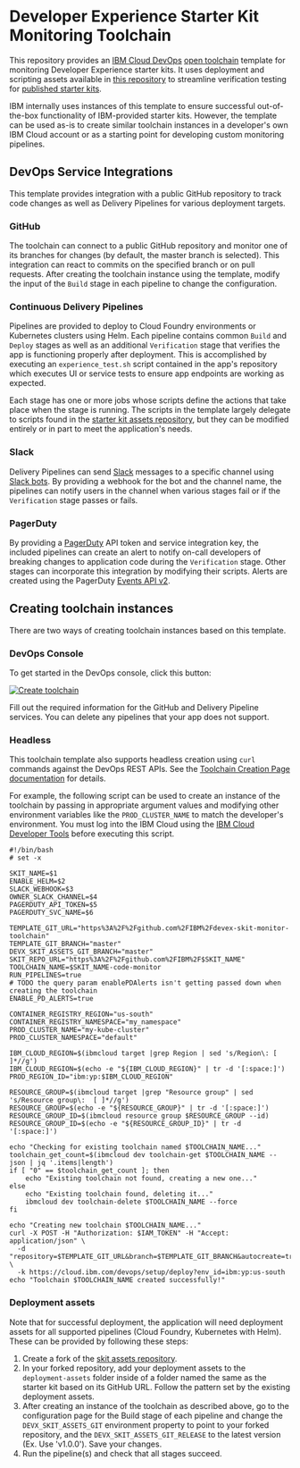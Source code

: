 # Developer Experience Starter Kit Monitoring Toolchain

This repository provides an [IBM Cloud DevOps](https://cloud.ibm.com/devops) [open toolchain](https://github.com/open-toolchain) template for monitoring Developer Experience starter kits. It uses deployment and scripting assets available in [this repository](https://github.com/IBM/devex-skit-assets) to streamline verification testing for [published starter kits](https://cloud.ibm.com/developer/appservice/starter-kits).

IBM internally uses instances of this template to ensure successful out-of-the-box functionality of IBM-provided starter kits. However, the template can be used as-is to create similar toolchain instances in a developer's own IBM Cloud account or as a starting point for developing custom monitoring pipelines.

## DevOps Service Integrations

This template provides integration with a public GitHub repository to track code changes as well as Delivery Pipelines for various deployment targets.

### GitHub
The toolchain can connect to a public GitHub repository and monitor one of its branches for changes (by default, the master branch is selected). This integration can react to commits on the specified branch or on pull requests. After creating the toolchain instance using the template, modify the input of the `Build` stage in each pipeline to change the configuration.

### Continuous Delivery Pipelines
Pipelines are provided to deploy to Cloud Foundry environments or Kubernetes clusters using Helm. Each pipeline contains common `Build` and `Deploy` stages as well as an additional `Verification` stage that verifies the app is functioning properly after deployment. This is accomplished by executing an `experience_test.sh` script contained in the app's repository which executes UI or service tests to ensure app endpoints are working as expected.

Each stage has one or more jobs whose scripts define the actions that take place when the stage is running. The scripts in the template largely delegate to scripts found in the [starter kit assets repository](https://github.com/IBM/devex-skit-assets/tree/master/scripts), but they can be modified entirely or in part to meet the application's needs.

### Slack
Delivery Pipelines can send [Slack](https://slack.com/) messages to a specific channel using [Slack bots](https://api.slack.com/bot-users). By providing a webhook for the bot and the channel name, the pipelines can notify users in the channel when various stages fail or if the `Verification` stage passes or fails.

### PagerDuty
By providing a [PagerDuty](https://www.pagerduty.com/) API token and service integration key, the included pipelines can create an alert to notify on-call developers of breaking changes to application code during the `Verification` stage. Other stages can incorporate this integration by modifying their scripts. Alerts are created using the PagerDuty [Events API v2](https://v2.developer.pagerduty.com/docs/events-api-v2).

## Creating toolchain instances

There are two ways of creating toolchain instances based on this template.

### DevOps Console
To get started in the DevOps console, click this button:

[![Create toolchain](https://cloud.ibm.com/devops/graphics/create_toolchain_button.png)](https://cloud.ibm.com/devops/setup/deploy?repository=https%3A%2F%2Fgithub.com%2FIBM%2Fdevex-skit-monitor-toolchain&env_id=ibm:yp:us-south)

Fill out the required information for the GitHub and Delivery Pipeline services. You can delete any pipelines that your app does not support.

### Headless 
This toolchain template also supports headless creation using `curl` commands against the DevOps REST APIs. See the [Toolchain Creation Page documentation](https://github.com/open-toolchain/sdk/wiki/Toolchain-Creation-page-parameters) for details.

For example, the following script can be used to create an instance of the toolchain by passing in appropriate argument values and modifying other environment variables like the `PROD_CLUSTER_NAME` to match the developer's environment. You must log into the IBM Cloud using the [IBM Cloud Developer Tools](https://cloud.ibm.com/docs/cli?topic=cloud-cli-getting-started) before executing this script.

```
#!/bin/bash
# set -x

SKIT_NAME=$1
ENABLE_HELM=$2
SLACK_WEBHOOK=$3
OWNER_SLACK_CHANNEL=$4
PAGERDUTY_API_TOKEN=$5
PAGERDUTY_SVC_NAME=$6

TEMPLATE_GIT_URL="https%3A%2F%2Fgithub.com%2FIBM%2Fdevex-skit-monitor-toolchain"
TEMPLATE_GIT_BRANCH="master"
DEVX_SKIT_ASSETS_GIT_BRANCH="master"
SKIT_REPO_URL="https%3A%2F%2Fgithub.com%2FIBM%2F$SKIT_NAME"
TOOLCHAIN_NAME=$SKIT_NAME-code-monitor
RUN_PIPELINES=true
# TODO the query param enablePDAlerts isn't getting passed down when creating the toolchain
ENABLE_PD_ALERTS=true

CONTAINER_REGISTRY_REGION="us-south"
CONTAINER_REGISTRY_NAMESPACE="my_namespace"
PROD_CLUSTER_NAME="my-kube-cluster"
PROD_CLUSTER_NAMESPACE="default"

IBM_CLOUD_REGION=$(ibmcloud target |grep Region | sed 's/Region\: [ ]*//g')
IBM_CLOUD_REGION=$(echo -e "${IBM_CLOUD_REGION}" | tr -d '[:space:]')
PROD_REGION_ID="ibm:yp:$IBM_CLOUD_REGION"

RESOURCE_GROUP=$(ibmcloud target |grep "Resource group" | sed 's/Resource group\:  [ ]*//g')
RESOURCE_GROUP=$(echo -e "${RESOURCE_GROUP}" | tr -d '[:space:]')
RESOURCE_GROUP_ID=$(ibmcloud resource group $RESOURCE_GROUP --id)
RESOURCE_GROUP_ID=$(echo -e "${RESOURCE_GROUP_ID}" | tr -d '[:space:]')

echo "Checking for existing toolchain named $TOOLCHAIN_NAME..."
toolchain_get_count=$(ibmcloud dev toolchain-get $TOOLCHAIN_NAME --json | jq '.items|length')
if [ "0" == $toolchain_get_count ]; then
    echo "Existing toolchain not found, creating a new one..."
else
    echo "Existing toolchain found, deleting it..."
    ibmcloud dev toolchain-delete $TOOLCHAIN_NAME --force
fi

echo "Creating new toolchain $TOOLCHAIN_NAME..."
curl -X POST -H "Authorization: $IAM_TOKEN" -H "Accept: application/json" \
  -d "repository=$TEMPLATE_GIT_URL&branch=$TEMPLATE_GIT_BRANCH&autocreate=true&apiKey=$IAM_KEY&env_Id=ibm:yp:$IBM_CLOUD_REGION&resourceGroupId=$RESOURCE_GROUP_ID&toolchainName=$TOOLCHAIN_NAME&sourceRepoUrl=$SKIT_REPO_URL&skitAssetsBranch=$DEVX_SKIT_ASSETS_GIT_BRANCH&prodRegion=$PROD_REGION_ID&prodResourceGroup=$RESOURCE_GROUP&prodClusterName=$PROD_CLUSTER_NAME&prodClusterNamespace=$PROD_CLUSTER_NAMESPACE&prodOrganization=$ORG&prodSpace=$SPACE&registryRegion=ibm:yp:$CONTAINER_REGISTRY_REGION&registryNamespace=$CONTAINER_REGISTRY_NAMESPACE&enableHelm=$ENABLE_HELM&slackWebhookURL=$SLACK_WEBHOOK&slackOwnersChannel=$OWNER_SLACK_CHANNEL&pagerDutyAPIToken=$PAGERDUTY_API_TOKEN&pagerDutySvcName=$PAGERDUTY_SVC_NAME&enablePDAlerts=$ENABLE_PD_ALERTS" \
  -k https://cloud.ibm.com/devops/setup/deploy?env_id=ibm:yp:us-south
echo "Toolchain $TOOLCHAIN_NAME created successfully!"
```

### Deployment assets
Note that for successful deployment, the application will need deployment assets for all supported pipelines (Cloud Foundry, Kubernetes with Helm). These can be provided by following these steps:

1. Create a fork of the [skit assets repository](https://github.com/IBM/devex-skit-assets).
1. In your forked repository, add your deployment assets to the `deployment-assets` folder inside of a folder named the same as the starter kit based on its GitHub URL. Follow the pattern set by the existing deployment assets.
1. After creating an instance of the toolchain as described above, go to the configuration page for the Build stage of each pipeline and change the `DEVX_SKIT_ASSETS_GIT` environment property to point to your forked repository, and the `DEVX_SKIT_ASSETS_GIT_RELEASE` to the latest version (Ex. Use 'v1.0.0'). Save your changes.
1. Run the pipeline(s) and check that all stages succeed.
